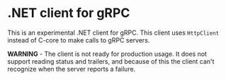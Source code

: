 # .NET client for gRPC

This is an experimental .NET client for gRPC. This client uses `HttpClient` instead of C-core to make calls to gRPC servers.

**WARNING** - The client is not ready for production usage. It does not support reading status and trailers, and because of this the client can't recognize when the server reports a failure.